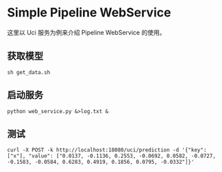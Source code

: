 # Simple Pipeline WebService

这里以 Uci 服务为例来介绍 Pipeline WebService 的使用。

## 获取模型
```
sh get_data.sh
```

## 启动服务

```
python web_service.py &>log.txt &
```

## 测试
```
curl -X POST -k http://localhost:18080/uci/prediction -d '{"key": ["x"], "value": ["0.0137, -0.1136, 0.2553, -0.0692, 0.0582, -0.0727, -0.1583, -0.0584, 0.6283, 0.4919, 0.1856, 0.0795, -0.0332"]}'
```
